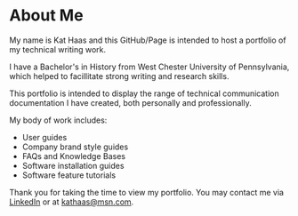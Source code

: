 # About Me

My name is Kat Haas and this GitHub/Page is intended to host a portfolio of my technical writing work.  

I have a Bachelor's in History from West Chester University of Pennsylvania, which helped to facillitate strong writing and research skills.  

This portfolio is intended to display the range of technical communication documentation I have created, both personally and professionally.  

My body of work includes:  
* User guides   
* Company brand style guides  
* FAQs and Knowledge Bases
* Software installation guides
* Software feature tutorials

Thank you for taking the time to view my portfolio. You may contact me via [LinkedIn](https://www.linkedin.com/in/katherine-haas/) or at [kathaas@msn.com](mailto:kathaas@msn.com).
